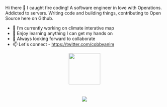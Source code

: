 Hi there 👋
I caught fire coding! A software engineer in love with Operations. Addicted to servers.
Writing code and building things, contributing to Open Source here on Github.


- 🔭 I’m currently working on climate interative map
- 🌱 Enjoy learning anything I can get my hands on
- 👯 Always looking forward to collaborate
- 📫 Let's connect - https://twitter.com/cobbyanim



<div id="header" align="center">
  <img src="https://media.giphy.com/media/HwBlFQZFcAoUcPHZdX/giphy.gif" width="100"/>
</div>


<h1 align="center">
  <a href="https://git.io/typing-svg">
    <img src="https://readme-typing-svg.herokuapp.com/?lines=Hello+there+!+👋;I'm+Cobby+Anim...;A+Software+Engineer+in+love+with+operations;Welcome+to+my+CodeSpace!;&center=true&size=20">
  </a>
</h1>